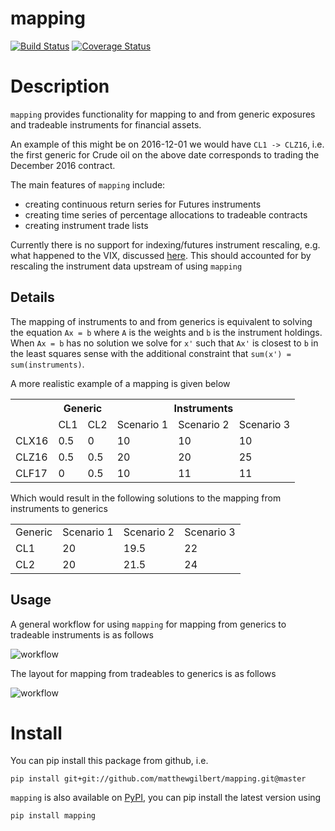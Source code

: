 # mapping
[![Build Status](https://travis-ci.org/matthewgilbert/mapping.svg?branch=master)](https://travis-ci.org/matthewgilbert/mapping)
[![Coverage Status](https://coveralls.io/repos/github/matthewgilbert/mapping/badge.svg?branch=master)](https://coveralls.io/github/matthewgilbert/mapping?branch=master)

# Description

`mapping` provides functionality for mapping to and from generic exposures and
tradeable instruments for financial assets.

An example of this might be on 2016-12-01 we would have `CL1 -> CLZ16`, i.e.
the first generic for Crude oil on the above date corresponds to trading the
December 2016 contract.

The main features of `mapping` include:

- creating continuous return series for Futures instruments
- creating time series of percentage allocations to tradeable contracts
- creating instrument trade lists

Currently there is no support for indexing/futures instrument rescaling, e.g.
what happened to the VIX, discussed
[here](http://cfe.cboe.com/publish/CFEinfocirc/CFEIC07-003%20.pdf). This should
accounted for by rescaling the instrument data upstream of using `mapping`

## Details

The mapping of instruments to and from generics is equivalent to solving the
equation `Ax = b` where `A` is the weights and `b` is the instrument holdings.
When `Ax = b` has no solution we solve for `x'` such that `Ax'` is closest to
`b` in the least squares sense with the additional constraint that
`sum(x') = sum(instruments)`.

A more realistic example of a mapping is given below

<table>
  <tr>
    <td></td>
    <th colspan="2">Generic</th>
    <th colspan="3" align="center">Instruments</th>
  </tr>
  <tr>
    <td></td>
    <td>CL1</td>
    <td>CL2</td>
    <td>Scenario 1</td>
    <td>Scenario 2</td>
    <td>Scenario 3</td>
  </tr>
  <tr>
    <td>CLX16</td>
    <td>0.5</td>
    <td>0</td>
    <td>10</td>
    <td>10</td>
    <td>10</td>
  </tr>
  <tr>
    <td>CLZ16</td>
    <td>0.5</td>
    <td>0.5</td>
    <td>20</td>
    <td>20</td>
    <td>25</td>
  </tr>
  <tr>
    <td>CLF17</td>
    <td>0</td>
    <td>0.5</td>
    <td>10</td>
    <td>11</td>
    <td>11</td>
  </tr>
</table>

Which would result in the following solutions to the mapping from instruments
to generics

<table>
  <tr>
    <td>Generic</td>
    <td>Scenario 1</td>
    <td>Scenario 2</td>
    <td>Scenario 3</td>
  </tr>
  <tr>
    <td>CL1</td>
    <td>20</td>
    <td>19.5</td>
    <td>22</td>
  </tr>
  <tr>
    <td>CL2</td>
    <td>20</td>
    <td>21.5</td>
    <td>24</td>
  </tr>
</table>

## Usage

A general workflow for using `mapping` for mapping from generics to tradeable
instruments is as follows

![workflow](/mapper.png)

The layout for mapping from tradeables to generics is as follows

![workflow](/mapper2.png)

# Install

You can pip install this package from github, i.e.

```
pip install git+git://github.com/matthewgilbert/mapping.git@master
```

`mapping` is also available on [PyPI](https://pypi.python.org/pypi/mapping),
you can pip install the latest version using

```
pip install mapping
```
